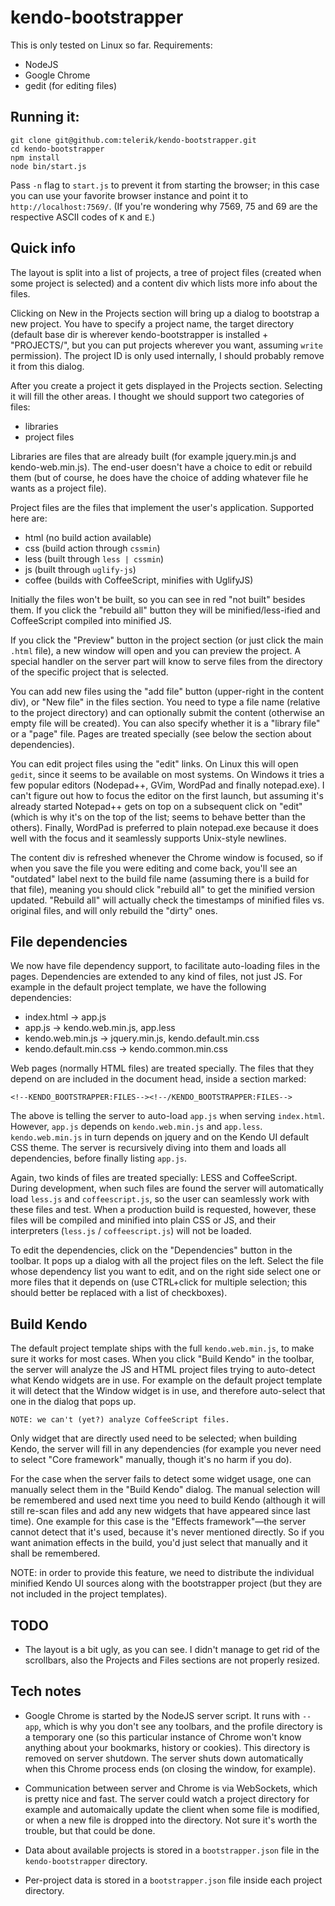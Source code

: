 kendo-bootstrapper
==================

This is only tested on Linux so far.  Requirements:

- NodeJS
- Google Chrome
- gedit (for editing files)

## Running it:

    git clone git@github.com:telerik/kendo-bootstrapper.git
    cd kendo-bootstrapper
    npm install
    node bin/start.js

Pass `-n` flag to `start.js` to prevent it from starting the browser;
in this case you can use your favorite browser instance and point it
to `http://localhost:7569/`.  (If you're wondering why 7569, 75 and 69
are the respective ASCII codes of `K` and `E`.)

## Quick info

The layout is split into a list of projects, a tree of project files
(created when some project is selected) and a content div which lists more
info about the files.

Clicking on New in the Projects section will bring up a dialog to bootstrap
a new project.  You have to specify a project name, the target directory
(default base dir is wherever kendo-bootstrapper is installed + "PROJECTS/",
but you can put projects wherever you want, assuming `write` permission).
The project ID is only used internally, I should probably remove it from
this dialog.

After you create a project it gets displayed in the Projects section.
Selecting it will fill the other areas.  I thought we should support two
categories of files:

- libraries
- project files

Libraries are files that are already built (for example jquery.min.js and
kendo-web.min.js).  The end-user doesn't have a choice to edit or rebuild
them (but of course, he does have the choice of adding whatever file he
wants as a project file).

Project files are the files that implement the user's application.
Supported here are:

- html (no build action available)
- css (build action through `cssmin`)
- less (built through `less | cssmin`)
- js (built through `uglify-js`)
- coffee (builds with CoffeeScript, minifies with UglifyJS)

Initially the files won't be built, so you can see in red "not built"
besides them.  If you click the "rebuild all" button they will be
minified/less-ified and CoffeeScript compiled into minified JS.

If you click the "Preview" button in the project section (or just click the
main `.html` file), a new window will open and you can preview the project.
A special handler on the server part will know to serve files from the
directory of the specific project that is selected.

You can add new files using the "add file" button (upper-right in the
content div), or "New file" in the files section.  You need to type a
file name (relative to the project directory) and can optionally
submit the content (otherwise an empty file will be created).  You can
also specify whether it is a "library file" or a "page" file.  Pages
are treated specially (see below the section about dependencies).

You can edit project files using the "edit" links.  On Linux this will
open `gedit`, since it seems to be available on most systems.  On
Windows it tries a few popular editors (Nodepad++, GVim, WordPad and
finally notepad.exe).  I can't figure out how to focus the editor on
the first launch, but assuming it's already started Notepad++ gets on
top on a subsequent click on "edit" (which is why it's on the top of
the list; seems to behave better than the others).  Finally, WordPad
is preferred to plain notepad.exe because it does well with the focus
and it seamlessly supports Unix-style newlines.

The content div is refreshed whenever the Chrome window is focused, so if
when you save the file you were editing and come back, you'll see an
"outdated" label next to the build file name (assuming there is a build for
that file), meaning you should click "rebuild all" to get the minified
version updated.  "Rebuild all" will actually check the timestamps of
minified files vs. original files, and will only rebuild the "dirty" ones.

## File dependencies

We now have file dependency support, to facilitate auto-loading files
in the pages.  Dependencies are extended to any kind of files, not
just JS.  For example in the default project template, we have the
following dependencies:

- index.html → app.js
- app.js → kendo.web.min.js, app.less
- kendo.web.min.js → jquery.min.js, kendo.default.min.css
- kendo.default.min.css → kendo.common.min.css

Web pages (normally HTML files) are treated specially.  The files that
they depend on are included in the document head, inside a section
marked:

    <!--KENDO_BOOTSTRAPPER:FILES--><!--/KENDO_BOOTSTRAPPER:FILES-->

The above is telling the server to auto-load `app.js` when serving
`index.html`.  However, `app.js` depends on `kendo.web.min.js` and
`app.less`.  `kendo.web.min.js` in turn depends on jquery and on the
Kendo UI default CSS theme.  The server is recursively diving into
them and loads all dependencies, before finally listing `app.js`.

Again, two kinds of files are treated specially: LESS and
CoffeeScript.  During development, when such files are found the
server will automatically load `less.js` and `coffeescript.js`, so the
user can seamlessly work with these files and test.  When a production
build is requested, however, these files will be compiled and minified
into plain CSS or JS, and their interpreters (`less.js` /
`coffeescript.js`) will not be loaded.

To edit the dependencies, click on the "Dependencies" button in the
toolbar.  It pops up a dialog with all the project files on the left.
Select the file whose dependency list you want to edit, and on the
right side select one or more files that it depends on (use CTRL+click
for multiple selection; this should better be replaced with a list of
checkboxes).

## Build Kendo

The default project template ships with the full `kendo.web.min.js`,
to make sure it works for most cases.  When you click "Build Kendo" in
the toolbar, the server will analyze the JS and HTML project files
trying to auto-detect what Kendo widgets are in use.  For example on
the default project template it will detect that the Window widget is
in use, and therefore auto-select that one in the dialog that pops up.

    NOTE: we can't (yet?) analyze CoffeeScript files.

Only widget that are directly used need to be selected; when building
Kendo, the server will fill in any dependencies (for example you never
need to select "Core framework" manually, though it's no harm if you
do).

For the case when the server fails to detect some widget usage, one
can manually select them in the "Build Kendo" dialog.  The manual
selection will be remembered and used next time you need to build
Kendo (although it will still re-scan files and add any new widgets
that have appeared since last time).  One example for this case is the
"Effects framework"—the server cannot detect that it's used, because
it's never mentioned directly.  So if you want animation effects in
the build, you'd just select that manually and it shall be remembered.

NOTE: in order to provide this feature, we need to distribute the
individual minified Kendo UI sources along with the bootstrapper
project (but they are not included in the project templates).

## TODO

- The layout is a bit ugly, as you can see.  I didn't manage to get rid of
  the scrollbars, also the Projects and Files sections are not properly
  resized.

## Tech notes

- Google Chrome is started by the NodeJS server script.  It runs with
  `--app`, which is why you don't see any toolbars, and the profile
  directory is a temporary one (so this particular instance of Chrome won't
  know anything about your bookmarks, history or cookies).  This directory
  is removed on server shutdown.  The server shuts down automatically when
  this Chrome process ends (on closing the window, for example).

- Communication between server and Chrome is via WebSockets, which is pretty
  nice and fast.  The server could watch a project directory for example and
  automaically update the client when some file is modified, or when a new
  file is dropped into the directory.  Not sure it's worth the trouble, but
  that could be done.

- Data about available projects is stored in a `bootstrapper.json` file in
  the `kendo-bootstrapper` directory.

- Per-project data is stored in a `bootstrapper.json` file inside each
  project directory.

